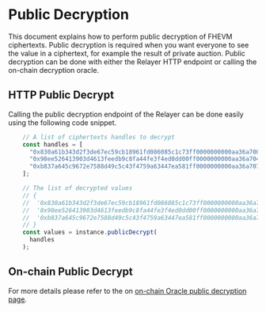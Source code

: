 # Public Decryption


This document explains how to perform public decryption of FHEVM ciphertexts. 
Public decryption is required when you want everyone to see the value in a ciphertext, for example the result of private auction.
Public decryption can be done with either the Relayer HTTP endpoint or calling the on-chain decryption oracle.

## HTTP Public Decrypt

Calling the public decryption endpoint of the Relayer can be done easily using the following code snippet.

```ts
    // A list of ciphertexts handles to decrypt
    const handles = [
      "0x830a61b343d2f3de67ec59cb18961fd086085c1c73ff0000000000aa36a70000", 
      "0x98ee526413903d4613feedb9c8fa44fe3f4ed0dd00ff0000000000aa36a70400", 
      "0xb837a645c9672e7588d49c5c43f4759a63447ea581ff0000000000aa36a70700"
    ];

    // The list of decrypted values
    // {
    //  '0x830a61b343d2f3de67ec59cb18961fd086085c1c73ff0000000000aa36a70000': true,
    //  '0x98ee526413903d4613feedb9c8fa44fe3f4ed0dd00ff0000000000aa36a70400': 242n,
    //  '0xb837a645c9672e7588d49c5c43f4759a63447ea581ff0000000000aa36a70700': '0xfC4382C084fCA3f4fB07c3BCDA906C01797595a8'
    // }
    const values = instance.publicDecrypt(
      handles
    );
```

## On-chain Public Decrypt

For more details please refer to the on [on-chain Oracle public decryption page](../solidity-guides/decryption/oracle.md).

